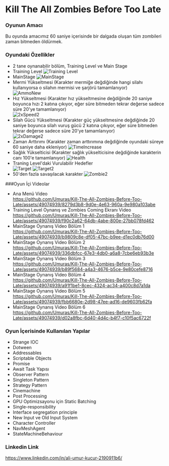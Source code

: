 # Kill The All Zombies Before Too Late
### Oyunun Amacı <br/>
Bu oyunda amacımız 60 saniye içerisinde bir dalgada oluşan tüm zombileri zaman bitmeden öldürmek.
### Oyundaki Özellikler
- 2 tane oynanabilir bölüm, Training Level ve Main Stage
- Training Level
![Training Level](https://github.com/Umuras/Kill-The-All-Zombies-Before-Too-Late/assets/49074939/394a456d-de22-4dc5-82c0-e9b8c867bfa4)
- MainStage
![MainStage](https://github.com/Umuras/Kill-The-All-Zombies-Before-Too-Late/assets/49074939/b3a5a2a8-f20b-4515-9082-f317bf1e2b73)
- Mermi Yükseltmesi (Karakter mermiğe değdiğinde hangi silahı kullanıyorsa o silahın mermisi ve şarjörü tamamlanıyor) <br/>
![AmmoNew](https://github.com/Umuras/Kill-The-All-Zombies-Before-Too-Late/assets/49074939/7eef8ee7-5cf5-46d4-a06c-d44b29c99269)
- Hız Yükseltmesi (Karakter hız yükseltmesine değdiğinde 20 saniye boyunca hızı 2 katına çıkıyor, eğer süre bitmeden tekrar değerse sadece süre 20'ye tamamlanıyor) <br/>
![2xSpeed2](https://github.com/Umuras/Kill-The-All-Zombies-Before-Too-Late/assets/49074939/1b2f767a-540c-43f1-80a6-6e39a8283683)
- Silah Gücü Yükseltmesi (Karakter güç yükseltmesine değdiğinde 20 saniye boyunca silah vuruş gücü 2 katına çıkıyor, eğer süre bitmeden tekrar değerse sadece süre 20'ye tamamlanıyor) <br/>
![2xDamage2](https://github.com/Umuras/Kill-The-All-Zombies-Before-Too-Late/assets/49074939/d268f159-aaab-4037-8a0f-9fb7fe9c0bf9)
- Zaman Arttırımı (Karakter zaman arttırımına değdiğinde oyundaki süreye 60 saniye daha ekleniyor)
![TimeIncrease](https://github.com/Umuras/Kill-The-All-Zombies-Before-Too-Late/assets/49074939/dddc2893-af1e-465b-918b-21710debe940)
- Sağlık Yükselticisi (Karakter sağlık yükselticisine değdiğinde karakterin canı 100'e tamamlanıyor)
![Health](https://github.com/Umuras/Kill-The-All-Zombies-Before-Too-Late/assets/49074939/f61fad19-27eb-4eff-ada0-4bec0cba5eff)
- Traning Level'daki Vurulabilir Hedefler <br/>
![Target](https://github.com/Umuras/Kill-The-All-Zombies-Before-Too-Late/assets/49074939/dadc637d-4f2a-4bff-95a5-f214948bdb71) ![Target2](https://github.com/Umuras/Kill-The-All-Zombies-Before-Too-Late/assets/49074939/3fa09755-78b9-4b80-8f26-8c867789ff84)
- 50'den fazla savaşılacak karakter
![Zombie2](https://github.com/Umuras/Kill-The-All-Zombies-Before-Too-Late/assets/49074939/1171f42d-e455-4f30-92d1-851ea142db70)

###Oyun İçi Videolar
- Ana Menü Video <br/>
https://github.com/Umuras/Kill-The-All-Zombies-Before-Too-Late/assets/49074939/8279d3b8-9d0e-4e63-960a-9e980a103abe
- Training Level Oynanış ve Zombies Coming Ekranı Video <br/>
https://github.com/Umuras/Kill-The-All-Zombies-Before-Too-Late/assets/49074939/f90c2a62-64db-4abe-800e-27bb078fd462
- MainStage Oynanış Video Bölüm 1 <br/>
https://github.com/Umuras/Kill-The-All-Zombies-Before-Too-Late/assets/49074939/b9809c8e-df05-47bc-b9ee-d1ec0db76d00
- MainStage Oynanış Video Bölüm 2 <br/>
https://github.com/Umuras/Kill-The-All-Zombies-Before-Too-Late/assets/49074939/336dbfcc-67e3-4db0-a6a8-7cbe6eb93b3e
- MainStage Oynanış Video Bölüm 3 <br/>
https://github.com/Umuras/Kill-The-All-Zombies-Before-Too-Late/assets/49074939/b89f5684-a4a3-4676-b5ce-9e80cefe8716
- MainStage Oynanış Video Bölüm 4 <br/>
https://github.com/Umuras/Kill-The-All-Zombies-Before-Too-Late/assets/49074939/a91f1be1-8cec-4324-ac34-a400c8d7a1da
- MainStage Oynanış Video Bölüm 5 <br/>
https://github.com/Umuras/Kill-The-All-Zombies-Before-Too-Late/assets/49074939/fbb6680e-2d98-47ee-ad16-de9603fb62fa
- MainStage Oynanış Video Bölüm 6 <br/>
https://github.com/Umuras/Kill-The-All-Zombies-Before-Too-Late/assets/49074939/d02a8fbc-6d40-4d4c-b4f7-c10f5ac6722f

### Oyun İçerisinde Kullanılan Yapılar
- Strange IOC
- Dotween
- Addressables
- Scriptable Objects
- Promise
- Await Task Yapısı
- Observer Pattern
- Singleton Pattern
- Strategy Pattern
- Cinemachine
- Post Processing
- GPU Optimizsayonu için Static Batching
- Single-responsibility
- Interface segregation principle
- New Input ve Old Input System
- Character Controller
- NavMeshAgent
- StateMachineBehaviour

### Linkedin Link <br/>
https://www.linkedin.com/in/ali-umur-kucur-2190911b6/
